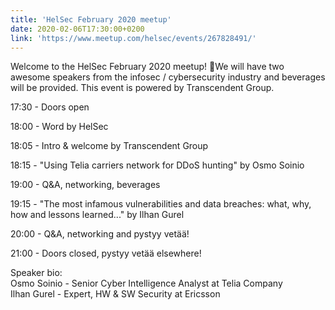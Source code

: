 ```yaml
---
title: 'HelSec February 2020 meetup'
date: 2020-02-06T17:30:00+0200
link: 'https://www.meetup.com/helsec/events/267828491/'
---
```


Welcome to the HelSec February 2020 meetup! 🤗We will have two awesome speakers from the infosec / cybersecurity industry and beverages will be provided. This event is powered by Transcendent Group.

 17:30 - Doors open

 18:00 - Word by HelSec

 18:05 - Intro & welcome by Transcendent Group

 18:15 - "Using Telia carriers network for DDoS hunting" by Osmo Soinio

 19:00 - Q&A, networking, beverages

 19:15 - "The most infamous vulnerabilities and data breaches: what, why, how and lessons learned..." by Ilhan Gurel

 20:00 - Q&A, networking and pystyy vetää!

 21:00 - Doors closed, pystyy vetää elsewhere!

 Speaker bio:  
Osmo Soinio - Senior Cyber Intelligence Analyst at Telia Company  
Ilhan Gurel - Expert, HW & SW Security at Ericsson

 